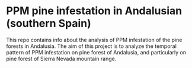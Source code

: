 # PPM pine infestation in Andalusian (southern Spain)

This repo contains info about the analysis of PPM infestation of the pine forests in Andalusia. 
The aim of this project is to analyze the temporal pattern of PPM infestation on pine forest of Andalusia, and particularly on pine forest of Sierra Nevada mountain range. 

